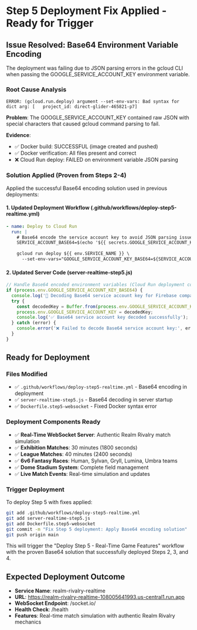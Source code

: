 # Step 5 Deployment Fix Applied - Ready for Trigger

## Issue Resolved: Base64 Environment Variable Encoding
The deployment was failing due to JSON parsing errors in the gcloud CLI when passing the GOOGLE_SERVICE_ACCOUNT_KEY environment variable.

### Root Cause Analysis
```
ERROR: (gcloud.run.deploy) argument --set-env-vars: Bad syntax for dict arg: [   project_id: direct-glider-465821-p7]
```

**Problem**: The GOOGLE_SERVICE_ACCOUNT_KEY contained raw JSON with special characters that caused gcloud command parsing to fail.

**Evidence**: 
- ✅ Docker build: SUCCESSFUL (image created and pushed)
- ✅ Docker verification: All files present and correct
- ❌ Cloud Run deploy: FAILED on environment variable JSON parsing

### Solution Applied (Proven from Steps 2-4)
Applied the successful Base64 encoding solution used in previous deployments:

#### 1. Updated Deployment Workflow (.github/workflows/deploy-step5-realtime.yml)
```yaml
- name: Deploy to Cloud Run
  run: |
    # Base64 encode the service account key to avoid JSON parsing issues
    SERVICE_ACCOUNT_BASE64=$(echo '${{ secrets.GOOGLE_SERVICE_ACCOUNT_KEY }}' | base64 -w 0)
    
    gcloud run deploy ${{ env.SERVICE_NAME }} \
      --set-env-vars="GOOGLE_SERVICE_ACCOUNT_KEY_BASE64=${SERVICE_ACCOUNT_BASE64}" \
```

#### 2. Updated Server Code (server-realtime-step5.js)
```javascript
// Handle Base64 encoded environment variables (Cloud Run deployment compatibility)
if (process.env.GOOGLE_SERVICE_ACCOUNT_KEY_BASE64) {
  console.log('🔧 Decoding Base64 service account key for Firebase compatibility');
  try {
    const decodedKey = Buffer.from(process.env.GOOGLE_SERVICE_ACCOUNT_KEY_BASE64, 'base64').toString('utf-8');
    process.env.GOOGLE_SERVICE_ACCOUNT_KEY = decodedKey;
    console.log('✅ Base64 service account key decoded successfully');
  } catch (error) {
    console.error('❌ Failed to decode Base64 service account key:', error.message);
  }
}
```

## Ready for Deployment

### Files Modified
- ✅ `.github/workflows/deploy-step5-realtime.yml` - Base64 encoding in deployment
- ✅ `server-realtime-step5.js` - Base64 decoding in server startup
- ✅ `Dockerfile.step5-websocket` - Fixed Docker syntax error

### Deployment Components Ready
- ✅ **Real-Time WebSocket Server**: Authentic Realm Rivalry match simulation
- ✅ **Exhibition Matches**: 30 minutes (1800 seconds)
- ✅ **League Matches**: 40 minutes (2400 seconds)
- ✅ **6v6 Fantasy Races**: Human, Sylvan, Gryll, Lumina, Umbra teams
- ✅ **Dome Stadium System**: Complete field management
- ✅ **Live Match Events**: Real-time simulation and updates

### Trigger Deployment
To deploy Step 5 with fixes applied:

```bash
git add .github/workflows/deploy-step5-realtime.yml
git add server-realtime-step5.js
git add Dockerfile.step5-websocket
git commit -m "Fix Step 5 deployment: Apply Base64 encoding solution"
git push origin main
```

This will trigger the "Deploy Step 5 - Real-Time Game Features" workflow with the proven Base64 solution that successfully deployed Steps 2, 3, and 4.

## Expected Deployment Outcome
- **Service Name**: realm-rivalry-realtime
- **URL**: https://realm-rivalry-realtime-108005641993.us-central1.run.app
- **WebSocket Endpoint**: /socket.io/
- **Health Check**: /health
- **Features**: Real-time match simulation with authentic Realm Rivalry mechanics
